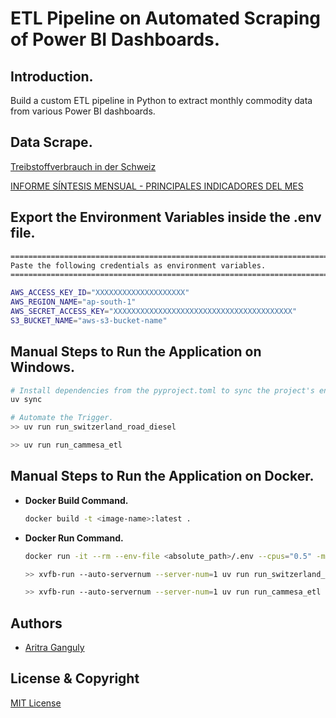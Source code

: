 # ETL Pipeline on Automated Scraping of Power BI Dashboards.

## Introduction.

Build a custom ETL pipeline in Python to extract monthly commodity data from various Power BI dashboards.

## Data Scrape.

[Treibstoffverbrauch in der Schweiz](https://app.powerbi.com/view?r=eyJrIjoiMTYxMGJkZDMtM2U4Zi00YmMyLWFhODUtYzgyMDc4OTdhOTkzIiwidCI6IjlkZTFhZmM4LTBlOTQtNDM0ZC1iOWU5LTdhZDMyNzdkMGZjYyIsImMiOjl9)

[INFORME SÍNTESIS MENSUAL - PRINCIPALES INDICADORES DEL MES](https://app.powerbi.com/view?r=eyJrIjoiYmFmN2RiMGItMGFhZC00M2UzLWJmYjAtMTdkNjE2M2EzOTNjIiwidCI6Ijk3NjQ0NjEyLTM3MWMtNGUzNC1hYzc1LTZlNmE1NGFmNDQyOSIsImMiOjR9)

## Export the Environment Variables inside the .env file.

```bash
=========================================================================
Paste the following credentials as environment variables.
=========================================================================

AWS_ACCESS_KEY_ID="XXXXXXXXXXXXXXXXXXXX"
AWS_REGION_NAME="ap-south-1"
AWS_SECRET_ACCESS_KEY="XXXXXXXXXXXXXXXXXXXXXXXXXXXXXXXXXXXXXXXX"
S3_BUCKET_NAME="aws-s3-bucket-name"
```

## Manual Steps to Run the Application on Windows.

```bash
# Install dependencies from the pyproject.toml to sync the project's environment.
uv sync

# Automate the Trigger.
>> uv run run_switzerland_road_diesel

>> uv run run_cammesa_etl
```

## Manual Steps to Run the Application on Docker.

- **Docker Build Command.**
  ```bash
  docker build -t <image-name>:latest .
  ```
- **Docker Run Command.**

  ```bash
  docker run -it --rm --env-file <absolute_path>/.env --cpus="0.5" -m 512m --net=host <image-name>:latest

  >> xvfb-run --auto-servernum --server-num=1 uv run run_switzerland_road_diesel

  >> xvfb-run --auto-servernum --server-num=1 uv run run_cammesa_etl
  ```

## Authors

- [Aritra Ganguly](https://in.linkedin.com/in/gangulyaritra)

## License & Copyright

[MIT License](LICENSE)
